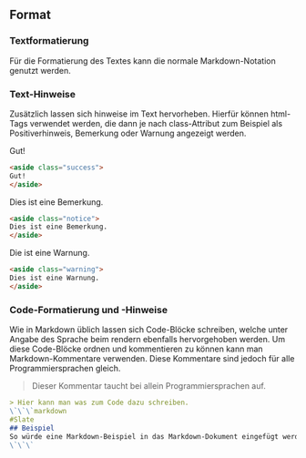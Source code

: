 ## Format
### Textformatierung
Für die Formatierung des Textes kann die normale Markdown-Notation genutzt werden.
### Text-Hinweise
Zusätzlich lassen sich hinweise im Text hervorheben. Hierfür können html-Tags verwendet werden, die dann je nach class-Attribut zum Beispiel als Positiverhinweis, Bemerkung oder Warnung angezeigt werden.

<aside class="success">
Gut!
</aside>

```html
<aside class="success">
Gut!
</aside>
```

<aside class="notice">
Dies ist eine Bemerkung.
</aside>

```html
<aside class="notice">
Dies ist eine Bemerkung.
</aside>
```

<aside class="warning">
Die ist eine Warnung.
</aside>

```html
<aside class="warning">
Dies ist eine Warnung.
</aside>
```

### Code-Formatierung und -Hinweise
Wie in Markdown üblich lassen sich Code-Blöcke schreiben, welche unter Angabe des Sprache beim rendern ebenfalls hervorgehoben werden.
Um diese Code-Blöcke ordnen und kommentieren zu können kann man Markdown-Kommentare verwenden. Diese Kommentare sind jedoch für alle Programmiersprachen gleich.

> Dieser Kommentar taucht bei allein Programmiersprachen auf.

```markdown
> Hier kann man was zum Code dazu schreiben.
\`\`\`markdown
#Slate
## Beispiel
So würde eine Markdown-Beispiel in das Markdown-Dokument eingefügt werden.
\`\`\`
```
